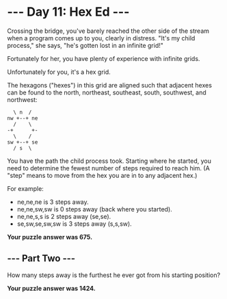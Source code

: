 # --- Day 11: Hex Ed ---

Crossing the bridge, you've barely reached the other side of the stream when a program comes up to you, clearly in distress. "It's my child process," she says, "he's gotten lost in an infinite grid!"

Fortunately for her, you have plenty of experience with infinite grids.

Unfortunately for you, it's a hex grid.

The hexagons ("hexes") in this grid are aligned such that adjacent hexes can be found to the north, northeast, southeast, south, southwest, and northwest:

      \ n  /
    nw +--+ ne
      /    \
    -+      +-
      \    /
    sw +--+ se
      / s  \

You have the path the child process took. Starting where he started, you need to determine the fewest number of steps required to reach him. (A "step" means to move from the hex you are in to any adjacent hex.)

For example:

  *  ne,ne,ne is 3 steps away.
  *  ne,ne,sw,sw is 0 steps away (back where you started).
  *  ne,ne,s,s is 2 steps away (se,se).
  *  se,sw,se,sw,sw is 3 steps away (s,s,sw).

**Your puzzle answer was 675.**

## --- Part Two ---

How many steps away is the furthest he ever got from his starting position?

**Your puzzle answer was 1424.**
